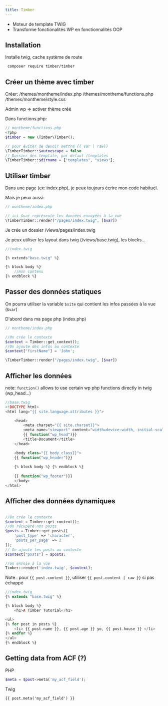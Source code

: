 ```yaml
---
title: Timber
---
```

- Moteur de template TWIG
- Transforme fonctionalités WP en fonctionnalités OOP

## Installation
Installe twig, cache système de route
```sh
 composer require timber/timber
```

## Créer un thème avec timber

Créer:
/themes/montheme/index.php
/themes/montheme/functions.php
/themes/montheme/style.css

Admin wp => activer thème créé

Dans functions.php:
```php
// montheme/functions.php
<?php 
$timber = new \Timber\Timber();

// pour éviter de devoir mettre {{ var | raw}}
\TimberTimber::$autoescape = false
// Dossier des template, par défaut /templates 
\TimberTimber::$dirname = ["templates", "views"];

```

## Utiliser timber

Dans une page (ex: index.php), je peux toujours écrire mon code habituel.

Mais je peux aussi:
```php
// montheme/index.php

// ici $var représente les données envoyées à la vue
\TimberTimber::render("/pages/index.twig", [$var])
```

Je crée un dossier /views/pages/index.twig

Je peux utiliser les layout dans twig (/views/base.twig), les blocks...

```php
//index.twig

{% extends"base.twig" %}

{% block body %}
	//mon contenu
{% endblock %}

```

## Passer des données statiques
On pourra utiliser la variable `$site` qui contient les infos passées à la vue (`$var`)

D'abord dans ma page php (index.php)
```php
// montheme/index.php

//On crée le contexte
$context = Timber::get_context();
//On ajoute des infos au contexte
$context["firstName"] = 'John';

\TimberTimber::render("/pages/index.twig", [$var])
```
## Afficher les données
note: `function()` allows to use certain wp php functions directly in twig (wp_head...)

```php
//base.twig
<!DOCTYPE html>
<html lang="{{ site.language.attributes }}">

	<head>
		<meta charset="{{ site.charset}}">
		<meta name="viewport" content="width=device-width, initial-scale=1.0">
		{{ function("wp_head")}}
		<title>Document</title>
	</head>

	<body class="{{ body_class}}">
	{{ function("wp_header")}}
	
	{% block body %} {% endblock %}
	
	{{ function("wp_footer")}}
	</body>
</html>
```

## Afficher des données dynamiques
```php

//On crée le contexte
$context = Timber::get_context();
//On récupère nos posts
$posts = Timber::get_posts([
	'post_type' => 'character', 
	'posts_per_page' => 2
]);
// On ajoute les posts au contexte
$context["posts"] = $posts;

//on envoie à la vue
Timber::render('index.twig', $context);
```

Note : pour `{{ post.content }}`, utiliser `{{ post.content | raw }}` si pas échappé
```php
//index.twig
{% extends "base.twig" %}

{% block body %}
	<h1>A Timber Tutorial</h1>

<ul>
{% for post in posts %}
	<li> {{ post.name }}, {{ post.age }} yo, {{ post.house }} </li>
{% endfor %}
</ul>
{% endblock %}

```

## Getting data from ACF (?)
PHP
```php
$meta = $post->meta('my_acf_field');
```
Twig
```twig
{{ post.meta('my_acf_field') }}
```
